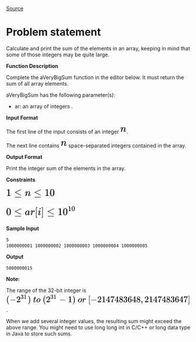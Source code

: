 [Source](https://www.hackerrank.com/challenges/a-very-big-sum)
# Problem statement
Calculate and print the sum of the elements in an array, keeping in mind that some of those integers may be quite large.


**Function Description**

Complete the aVeryBigSum function in the editor below.  It must return the sum of all array elements.

aVeryBigSum has the following parameter(s):


* ar: an array of integers . 

**Input Format** 

The first line of the input consists of an integer ![](./Resources/Element1.svg). 


The next line contains ![](./Resources/Element2.svg) space-separated integers contained in the array. 


**Output Format**

Print the integer sum of the elements in the array.


**Constraints** 


![](./Resources/Element3.svg) 


![](./Resources/Element4.svg)  


**Sample Input**  

```
5
1000000001 1000000002 1000000003 1000000004 1000000005
```

**Output**   

```
5000000015
```

**Note:** 

The range of the 32-bit integer is ![](./Resources/Element5.svg).

 

When we add several integer values, the resulting sum might exceed the above range. You might need to use long long int in C/C++ or long data type in Java to store such sums.  

